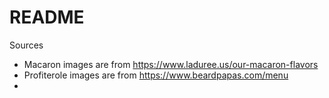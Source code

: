 # README

Sources
- Macaron images are from https://www.laduree.us/our-macaron-flavors
- Profiterole images are from https://www.beardpapas.com/menu
- 